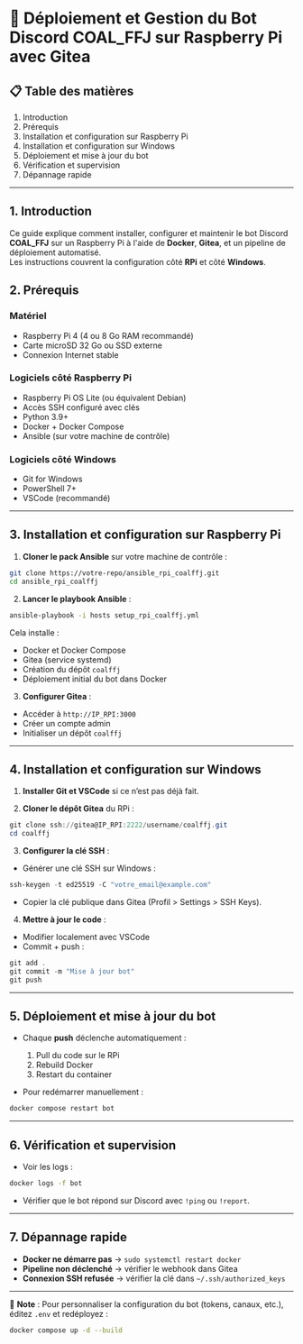 
# 🚀 Déploiement et Gestion du Bot Discord COAL_FFJ sur Raspberry Pi avec Gitea

## 📋 Table des matières
1. Introduction
2. Prérequis
3. Installation et configuration sur Raspberry Pi
4. Installation et configuration sur Windows
5. Déploiement et mise à jour du bot
6. Vérification et supervision
7. Dépannage rapide

---

## 1. Introduction
Ce guide explique comment installer, configurer et maintenir le bot Discord **COAL_FFJ** sur un Raspberry Pi à l'aide de **Docker**, **Gitea**, et un pipeline de déploiement automatisé.  
Les instructions couvrent la configuration côté **RPi** et côté **Windows**.

## 2. Prérequis

### Matériel
- Raspberry Pi 4 (4 ou 8 Go RAM recommandé)
- Carte microSD 32 Go ou SSD externe
- Connexion Internet stable

### Logiciels côté Raspberry Pi
- Raspberry Pi OS Lite (ou équivalent Debian)
- Accès SSH configuré avec clés
- Python 3.9+
- Docker + Docker Compose
- Ansible (sur votre machine de contrôle)

### Logiciels côté Windows
- Git for Windows
- PowerShell 7+
- VSCode (recommandé)

---

## 3. Installation et configuration sur Raspberry Pi

1. **Cloner le pack Ansible** sur votre machine de contrôle :
```bash
git clone https://votre-repo/ansible_rpi_coalffj.git
cd ansible_rpi_coalffj
```

2. **Lancer le playbook Ansible** :
```bash
ansible-playbook -i hosts setup_rpi_coalffj.yml
```
Cela installe :
- Docker et Docker Compose
- Gitea (service systemd)
- Création du dépôt `coalffj`
- Déploiement initial du bot dans Docker

3. **Configurer Gitea** :
- Accéder à `http://IP_RPI:3000`
- Créer un compte admin
- Initialiser un dépôt `coalffj`

---

## 4. Installation et configuration sur Windows

1. **Installer Git et VSCode** si ce n’est pas déjà fait.

2. **Cloner le dépôt Gitea** du RPi :
```powershell
git clone ssh://gitea@IP_RPI:2222/username/coalffj.git
cd coalffj
```

3. **Configurer la clé SSH** :
- Générer une clé SSH sur Windows :
```powershell
ssh-keygen -t ed25519 -C "votre_email@example.com"
```
- Copier la clé publique dans Gitea (Profil > Settings > SSH Keys).

4. **Mettre à jour le code** :
- Modifier localement avec VSCode
- Commit + push :
```powershell
git add .
git commit -m "Mise à jour bot"
git push
```

---

## 5. Déploiement et mise à jour du bot

- Chaque **push** déclenche automatiquement :
    1. Pull du code sur le RPi
    2. Rebuild Docker
    3. Restart du container

- Pour redémarrer manuellement :
```bash
docker compose restart bot
```

---

## 6. Vérification et supervision

- Voir les logs :
```bash
docker logs -f bot
```

- Vérifier que le bot répond sur Discord avec `!ping` ou `!report`.

---

## 7. Dépannage rapide

- **Docker ne démarre pas** → `sudo systemctl restart docker`
- **Pipeline non déclenché** → vérifier le webhook dans Gitea
- **Connexion SSH refusée** → vérifier la clé dans `~/.ssh/authorized_keys`

---

📌 **Note** : Pour personnaliser la configuration du bot (tokens, canaux, etc.), éditez `.env` et redéployez :
```bash
docker compose up -d --build
```
